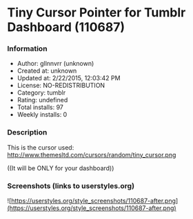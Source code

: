# Tiny Cursor Pointer for Tumblr Dashboard (110687)

### Information
- Author: gllnnvrr (unknown)
- Created at: unknown
- Updated at: 2/22/2015, 12:03:42 PM
- License: NO-REDISTRIBUTION
- Category: tumblr
- Rating: undefined
- Total installs: 97
- Weekly installs: 0


### Description
This is the cursor used: http://www.themesltd.com/cursors/random/tiny_cursor.png

((It will be ONLY for your dashboard))


### Screenshots (links to userstyles.org)
![https://userstyles.org/style_screenshots/110687-after.png](https://userstyles.org/style_screenshots/110687-after.png)


